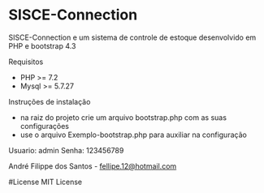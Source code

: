 # SISCE-Connection
SISCE-Connection e um sistema de controle de estoque desenvolvido em PHP e bootstrap 4.3

Requisitos 
 * PHP >= 7.2  
 * Mysql >= 5.7.27

Instruções de instalação
 * na raiz do projeto crie um arquivo bootstrap.php com as suas configurações
 * use o arquivo Exemplo-bootstrap.php para auxiliar na configuração

Usuario: admin
Senha: 123456789

André Filippe dos Santos - fellipe.12@hotmail.com

#License
MIT License
